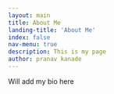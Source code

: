 ```yaml
---
layout: main
title: About Me
landing-title: 'About Me'
index: false
nav-menu: true
description: This is my page
author: pranav kanade
---
```


Will add my bio here